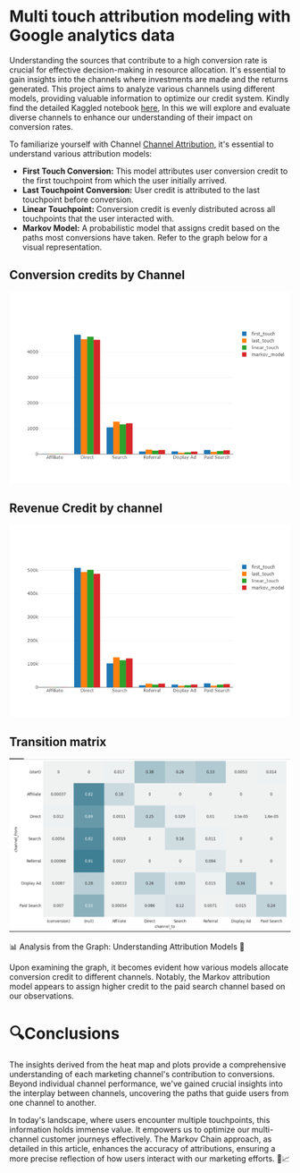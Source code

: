 # Multi touch attribution modeling with Google analytics data
Understanding the sources that contribute to a high conversion rate is crucial for effective decision-making in resource allocation. It's essential to gain insights into the channels where investments are made and the returns generated. This project aims to analyze various channels using different models, providing valuable information to optimize our credit system. Kindly find the detailed Kaggled notebook [here](https://www.kaggle.com/code/vijayabhaskarmandla/attribution-modeling-with-goole-analytics-data), In this we will explore and evaluate diverse channels to enhance our understanding of their impact on conversion rates.

To familiarize yourself with Channel [Channel Attribution](https://channelattribution.io/pdf/ChannelAttributionWhitePaper.pdf), it's essential to understand various attribution models:

* **First Touch Conversion:** This model attributes user conversion credit to the first touchpoint from which the user initially arrived.
* **Last Touchpoint Conversion:** User credit is attributed to the last touchpoint before conversion.
* **Linear Touchpoint:** Conversion credit is evenly distributed across all touchpoints that the user interacted with.
* **Markov Model:** A probabilistic model that assigns credit based on the paths most conversions have taken. Refer to the graph below for a visual representation.


## Conversion credits by Channel
![Visul 1](https://github.com/vijaybhaskar98/Google-analytics-/blob/b2ae5878c4408b8b7a1e9336d3e25f48ed0e482d/Multi%20touch%20attribution%20modeling%20with%20google%20analytics%20%20data/Visuals/v%202.png)


## Revenue Credit by channel
![Visual 2](https://github.com/vijaybhaskar98/Google-analytics-/blob/b2ae5878c4408b8b7a1e9336d3e25f48ed0e482d/Multi%20touch%20attribution%20modeling%20with%20google%20analytics%20%20data/Visuals/v%203.png)

## Transition matrix
![Visual 3](https://github.com/vijaybhaskar98/Google-analytics-/blob/b2ae5878c4408b8b7a1e9336d3e25f48ed0e482d/Multi%20touch%20attribution%20modeling%20with%20google%20analytics%20%20data/Visuals/v%204.png)

📊 Analysis from the Graph: Understanding Attribution Models 🤔

Upon examining the graph, it becomes evident how various models allocate conversion credit to different channels. Notably, the Markov attribution model appears to assign higher credit to the paid search channel based on our observations.

# 🔍Conclusions
The insights derived from the heat map and plots provide a comprehensive understanding of each marketing channel's contribution to conversions. Beyond individual channel performance, we've gained crucial insights into the interplay between channels, uncovering the paths that guide users from one channel to another.

In today's landscape, where users encounter multiple touchpoints, this information holds immense value. It empowers us to optimize our multi-channel customer journeys effectively. The Markov Chain approach, as detailed in this article, enhances the accuracy of attributions, ensuring a more precise reflection of how users interact with our marketing efforts. 🚀📈
